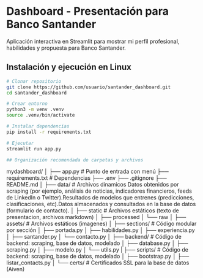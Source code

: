 # Dashboard - Presentación para Banco Santander

Aplicación interactiva en Streamlit para mostrar mi perfil profesional, habilidades y propuesta para Banco Santander.

## Instalación y ejecución en Linux
```bash
# Clonar repositorio
git clone https://github.com/usuario/santander_dashboard.git
cd santander_dashboard

# Crear entorno
python3 -m venv .venv
source .venv/bin/activate

# Instalar dependencias
pip install -r requirements.txt

# Ejecutar
streamlit run app.py

## Organización recomendada de carpetas y archivos
```

mydashboard/
│
├── app.py                      # Punto de entrada con menú
├── requirements.txt            # Dependencias
├── .env
├── .gitignore
├── README.md
│
├── data/                       # Archivos dinamicos Datos obtenidos por scraping (por ejemplo, análisis de  noticias, indicadores financieros, feeds de LinkedIn o Twitter).Resultados de modelos que entrenes (predicciones, clasificaciones, etc).Datos almacenados y consultados en la base de datos (formulario de contacto).
│   ├── static                      # Archivos estáticos (texto de presentacion, archivos markdown)
│   ├── processed
│   └── raw
│
├── assets/                       # Archivos estáticos (imagenes)
│
├── sections/                   # Código modular por sección
│   ├── portada.py
│   ├── habilidades.py
│   ├── experiencia.py
│   ├── santander.py
│   └── contacto.py
│
├── backend/                    # Código de backend: scraping, base de datos, modelado
│   ├── database.py
│   ├── scraping.py
│   ├── modelo.py
│   └── utils.py
|
├── scripts/                    # Código de backend: scraping, base de datos, modelado
│   ├── bootstrap.py
│   ├── listar_contacts.py
│
└── certs/                      # Certificados SSL para la base de datos (Aiven)

